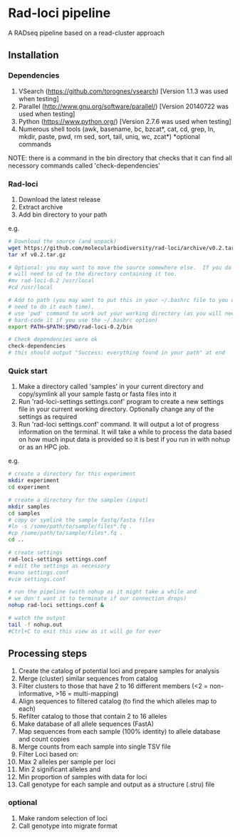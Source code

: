 # Rad-loci pipeline

A RADseq pipeline based on a read-cluster approach

## Installation

### Dependencies

1. VSearch (https://github.com/torognes/vsearch) [Version 1.1.3 was used when testing]
2. Parallel (http://www.gnu.org/software/parallel/) [Version 20140722 was used when testing]
3. Python (https://www.python.org/) [Version 2.7.6 was used when testing]
4. Numerous shell tools (awk, basename, bc, bzcat\*, cat, cd, grep, ln, mkdir, paste, pwd, rm
   sed, sort, tail, uniq, wc, zcat\*) \*optional commands

NOTE: there is a command in the bin directory that checks that it can find all necessory 
commands called 'check-dependencies'

### Rad-loci

1. Download the latest release
2. Extract archive
3. Add bin directory to your path

e.g.

```sh
# Download the source (and unpack)
wget https://github.com/molecularbiodiversity/rad-loci/archive/v0.2.tar.gz
tar xf v0.2.tar.gz

# Optional: you may want to move the source somewhere else.  If you do you
# will need to cd to the directory containing it too.
#mv rad-loci-0.2 /usr/local
#cd /usr/local

# Add to path (you may want to put this in your ~/.bashrc file to you don't
# need to do it each time).
# use 'pwd' command to work out your working directory (as you will need to
# hard-code it if you use the ~/.bashrc option)
export PATH=$PATH:$PWD/rad-loci-0.2/bin

# Check dependencies were ok
check-dependencies
# this should output "Success: everything found in your path" at end
```

### Quick start

1. Make a directory called 'samples' in your current directory and copy/symlink all your sample 
   fastq or fasta files into it
2. Run 'rad-loci-settings settings.conf' program to create a new settings file in your current working 
   directory.  Optionally change any of the settings as required
3. Run 'rad-loci settings.conf' command.  It will output a lot of progress information on the
   terminal.  It will take a while to process the data based on how much input data is 
   provided so it is best if you run in with nohup or as an HPC job.

e.g.
```sh
# create a directory for this experiment
mkdir experiment
cd experiment

# create a directory for the samples (input)
mkdir samples
cd samples
# copy or symlink the sample fastq/fasta files
#ln -s /some/path/to/sample/files*.fq .
#cp /some/path/to/sample/files*.fq .
cd ..

# create settings
rad-loci-settings settings.conf
# edit the settings as necessory
#nano settings.conf
#vim settings.conf

# run the pipeline (with nohup as it might take a while and
# we don't want it to terminate if our connection drops)
nohup rad-loci settings.conf &

# watch the output
tail -f nohup.out
#Ctrl+C to exit this view as it will go for ever
```

## Processing steps

1. Create the catalog of potential loci and prepare samples for analysis
2. Merge (cluster) similar sequences from catalog
3. Filter clusters to those that have 2 to 16 different members (<2 = non-informative, >16 = multi-mapping)
4. Align sequences to filtered catalog (to find the which alleles map to each)
5. Refilter catalog to those that contain 2 to 16 alleles
6. Make database of all allele sequences (FastA)
7. Map sequences from each sample (100% identity) to allele database and count copies
8. Merge counts from each sample into single TSV file
9. Filter Loci based on:
  1. Max 2 alleles per sample per loci
  2. Min 2 significant alleles and
  3. Min proportion of samples with data for loci
10. Call genotype for each sample and output as a structure (.stru) file

### optional

1. Make random selection of loci
2. Call genotype into migrate format

